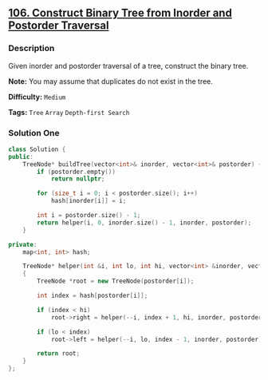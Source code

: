 ## [106. Construct Binary Tree from Inorder and Postorder Traversal](https://leetcode.com/problems/construct-binary-tree-from-inorder-and-postorder-traversal/description/)

### Description

Given inorder and postorder traversal of a tree, construct the binary tree.

**Note:**
You may assume that duplicates do not exist in the tree.

**Difficulty:** `Medium`

**Tags:** `Tree` `Array` `Depth-first Search`

### Solution One

```c++
class Solution {
public:
    TreeNode* buildTree(vector<int>& inorder, vector<int>& postorder) {
        if (postorder.empty())
            return nullptr;

        for (size_t i = 0; i < postorder.size(); i++)
            hash[inorder[i]] = i;

        int i = postorder.size() - 1;
        return helper(i, 0, inorder.size() - 1, inorder, postorder);
    }

private:
    map<int, int> hash;

    TreeNode* helper(int &i, int lo, int hi, vector<int> &inorder, vector<int> &postorder)
    {
        TreeNode *root = new TreeNode(postorder[i]);

        int index = hash[postorder[i]];

        if (index < hi)
            root->right = helper(--i, index + 1, hi, inorder, postorder);

        if (lo < index)
            root->left = helper(--i, lo, index - 1, inorder, postorder);

        return root;
    }
};
```

